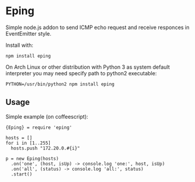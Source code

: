 Eping
=====

Simple node.js addon to send ICMP echo request and receive responces in EventEmitter style.

Install with:

    npm install eping

On Arch Linux or other distribution with Python 3 as system default interpreter you may need specify path to python2 executable:

    PYTHON=/usr/bin/python2 npm install eping

Usage
-----

Simple example (on coffeescript):

    {Eping} = require 'eping'
    
    hosts = []
    for i in [1..255]
      hosts.push "172.20.0.#{i}"
    
    p = new Eping(hosts)
      .on('one', (host, isUp) -> console.log 'one:', host, isUp)
      .on('all', (status) -> console.log 'all:', status)
      .start()

